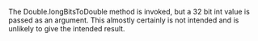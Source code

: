 The Double.longBitsToDouble method is invoked, but a 32 bit int value is passed as an argument. This almostly certainly is not intended and is unlikely to give the intended result.